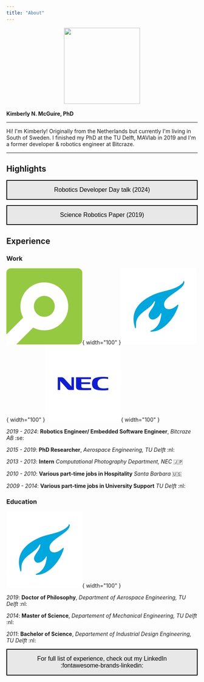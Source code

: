 ```yaml
---
title: "About"
---
```


<script data-goatcounter="https://knmcguire.goatcounter.com/count"
async src="//gc.zgo.at/count.js"></script>

<p align="center">
<img width="200" height="200" src="/images/kim_background.png">
</p>

**Kimberly N. McGuire, PhD**
___



Hi! I'm Kimberly! Originally from the Netherlands but currently I'm living in South of Sweden.  I finished my PhD at the TU Delft, MAVlab in 2019 and I'm a former developer & robotics engineer at Bitcraze.

___

## Highlights



<a href="https://youtu.be/rtgt9Z1cPas"><button style="background-color: #E8E8E8;
        border: 2px solid black;
        color: black;
        padding: 15px 32px;
        text-align: center;
        text-decoration: none;
        display: inline-block;
        font-size: 16px;
        width: 100%; 
        cursor: pointer">Robotics Developer Day talk (2024)</button></a>



 <a href="https://robotics.sciencemag.org/content/4/35/eaaw9710"><button style="background-color: #E8E8E8;
        border: 2px solid black;
        color: black;
        padding: 15px 32px;
        text-align: center;
        text-decoration: none;
        display: inline-block;
        font-size: 16px;
        width: 100%; 
        cursor: pointer">Science Robotics Paper (2019)</button></a>

## Experience

### Work

![bitcraze](images/bitcraze.png){ width="100" }![delft](images/delft.png){ width="100" }![nec](images/nec.png){ width="100" }

_2019 - 2024_: **Robotics Engineer/ Embedded Software Engineer**, _Bitcraze AB_ :se:

_2015 - 2019_: **PhD Researcher**, _Aerospace Engineering, TU Delft_ :nl:

_2013 - 2013_: **Intern** _Computational Photography Department, NEC_ :jp:

_2010 - 2010_: **Various part-time jobs in Hospitality**  _Santa Barbara_ :us:

_2009 - 2014_: **Various part-time jobs in University Support**  _TU Delft_ :nl:


### Education
![delft](images/delft.png){ width="100" }

_2019_: **Doctor of Philosophy**, _Department of Aerospace Engineering, TU Delft_ :nl:

_2014_: **Master of Science**, _Departement of Mechanical Engineering, TU Delft_ :nl:

_2011_: **Bachelor of Science**, _Departement of Industrial Design Engineering, TU Delft_ :nl:

 <a href="https://www.linkedin.com/in/knmcguire/"><button style="background-color: #E8E8E8;
        border: 2px solid black;
        color: black;
        padding: 15px 32px;
        text-align: center;
        text-decoration: none;
        display: inline-block;
        font-size: 16px;
        width: 100%; 
        cursor: pointer">For full list of experience, check out my LinkedIn :fontawesome-brands-linkedin:</button></a>